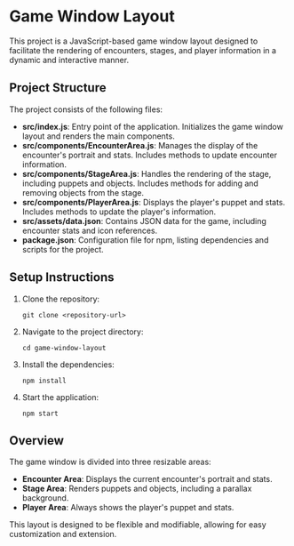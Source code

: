 # Game Window Layout

This project is a JavaScript-based game window layout designed to facilitate the rendering of encounters, stages, and player information in a dynamic and interactive manner.

## Project Structure

The project consists of the following files:

- **src/index.js**: Entry point of the application. Initializes the game window layout and renders the main components.
- **src/components/EncounterArea.js**: Manages the display of the encounter's portrait and stats. Includes methods to update encounter information.
- **src/components/StageArea.js**: Handles the rendering of the stage, including puppets and objects. Includes methods for adding and removing objects from the stage.
- **src/components/PlayerArea.js**: Displays the player's puppet and stats. Includes methods to update the player's information.
- **src/assets/data.json**: Contains JSON data for the game, including encounter stats and icon references.
- **package.json**: Configuration file for npm, listing dependencies and scripts for the project.

## Setup Instructions

1. Clone the repository:
   ```
   git clone <repository-url>
   ```

2. Navigate to the project directory:
   ```
   cd game-window-layout
   ```

3. Install the dependencies:
   ```
   npm install
   ```

4. Start the application:
   ```
   npm start
   ```

## Overview

The game window is divided into three resizable areas:

- **Encounter Area**: Displays the current encounter's portrait and stats.
- **Stage Area**: Renders puppets and objects, including a parallax background.
- **Player Area**: Always shows the player's puppet and stats.

This layout is designed to be flexible and modifiable, allowing for easy customization and extension.